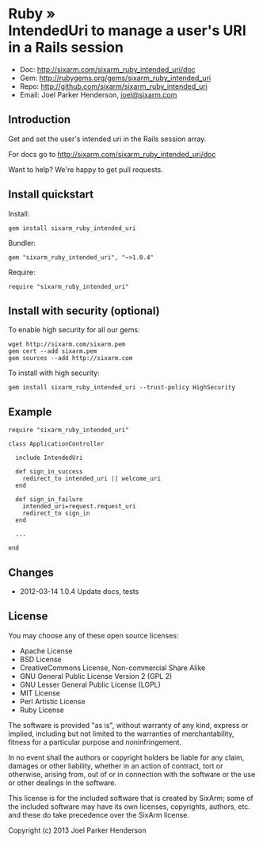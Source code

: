# Ruby » <br> IntendedUri to manage a user's URI in a Rails session

* Doc: <http://sixarm.com/sixarm_ruby_intended_uri/doc>
* Gem: <http://rubygems.org/gems/sixarm_ruby_intended_uri>
* Repo: <http://github.com/sixarm/sixarm_ruby_intended_uri>
* Email: Joel Parker Henderson, <joel@sixarm.com>


## Introduction

Get and set the user's intended uri in the Rails session array.

For docs go to <http://sixarm.com/sixarm_ruby_intended_uri/doc>

Want to help? We're happy to get pull requests.


## Install quickstart

Install:

    gem install sixarm_ruby_intended_uri

Bundler:

    gem "sixarm_ruby_intended_uri", "~>1.0.4"

Require:

    require "sixarm_ruby_intended_uri"


## Install with security (optional)

To enable high security for all our gems:

    wget http://sixarm.com/sixarm.pem
    gem cert --add sixarm.pem
    gem sources --add http://sixarm.com

To install with high security:

    gem install sixarm_ruby_intended_uri --trust-policy HighSecurity


## Example

    require "sixarm_ruby_intended_uri"

    class ApplicationController

      include IntendedUri

      def sign_in_success
        redirect_to intended_uri || welcome_uri
      end

      def sign_in_failure
        intended_uri=request.request_uri
        redirect_to sign_in
      end

      ...
  
    end


## Changes

* 2012-03-14 1.0.4 Update docs, tests
## License

You may choose any of these open source licenses:

  * Apache License
  * BSD License
  * CreativeCommons License, Non-commercial Share Alike
  * GNU General Public License Version 2 (GPL 2)
  * GNU Lesser General Public License (LGPL)
  * MIT License
  * Perl Artistic License
  * Ruby License

The software is provided "as is", without warranty of any kind, 
express or implied, including but not limited to the warranties of 
merchantability, fitness for a particular purpose and noninfringement. 

In no event shall the authors or copyright holders be liable for any 
claim, damages or other liability, whether in an action of contract, 
tort or otherwise, arising from, out of or in connection with the 
software or the use or other dealings in the software.

This license is for the included software that is created by SixArm;
some of the included software may have its own licenses, copyrights, 
authors, etc. and these do take precedence over the SixArm license.

Copyright (c) 2013 Joel Parker Henderson
